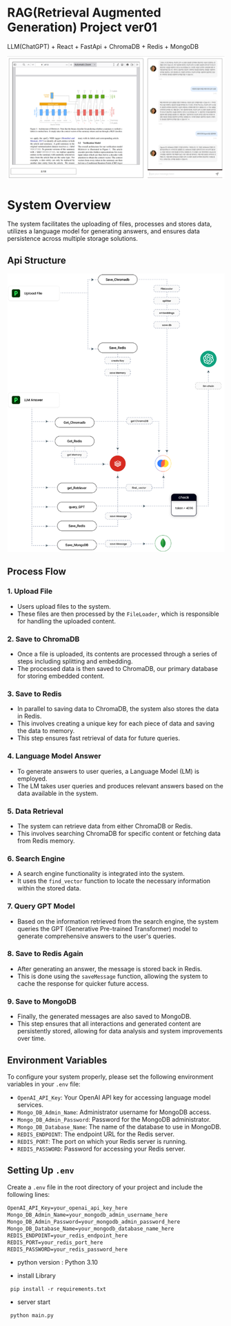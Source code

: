 # RAG(Retrieval Augmented Generation) Project ver01
LLM(ChatGPT) + React + FastApi + ChromaDB + Redis + MongoDB

![Alt text](server/upload/sample05.png)

# System Overview

The system facilitates the uploading of files, processes and stores data, utilizes a language model for generating answers, and ensures data persistence across multiple storage solutions.

## Api Structure
![Alt text](server/upload/sample03.png)


## Process Flow

### 1. Upload File
- Users upload files to the system.
- These files are then processed by the `FileLoader`, which is responsible for handling the uploaded content.

### 2. Save to ChromaDB
- Once a file is uploaded, its contents are processed through a series of steps including splitting and embedding.
- The processed data is then saved to ChromaDB, our primary database for storing embedded content.

### 3. Save to Redis
- In parallel to saving data to ChromaDB, the system also stores the data in Redis.
- This involves creating a unique key for each piece of data and saving the data to memory.
- This step ensures fast retrieval of data for future queries.

### 4. Language Model Answer
- To generate answers to user queries, a Language Model (LM) is employed.
- The LM takes user queries and produces relevant answers based on the data available in the system.

### 5. Data Retrieval
- The system can retrieve data from either ChromaDB or Redis.
- This involves searching ChromaDB for specific content or fetching data from Redis memory.

### 6. Search Engine
- A search engine functionality is integrated into the system.
- It uses the `find_vector` function to locate the necessary information within the stored data.

### 7. Query GPT Model
- Based on the information retrieved from the search engine, the system queries the GPT (Generative Pre-trained Transformer) model to generate comprehensive answers to the user's queries.

### 8. Save to Redis Again
- After generating an answer, the message is stored back in Redis.
- This is done using the `saveMessage` function, allowing the system to cache the response for quicker future access.

### 9. Save to MongoDB
- Finally, the generated messages are also saved to MongoDB.
- This step ensures that all interactions and generated content are persistently stored, allowing for data analysis and system improvements over time.


## Environment Variables

To configure your system properly, please set the following environment variables in your `.env` file:

- `OpenAI_API_Key`: Your OpenAI API key for accessing language model services.
- `Mongo_DB_Admin_Name`: Administrator username for MongoDB access.
- `Mongo_DB_Admin_Password`: Password for the MongoDB administrator.
- `Mongo_DB_Database_Name`: The name of the database to use in MongoDB.
- `REDIS_ENDPOINT`: The endpoint URL for the Redis server.
- `REDIS_PORT`: The port on which your Redis server is running.
- `REDIS_PASSWORD`: Password for accessing your Redis server.

## Setting Up `.env`

Create a `.env` file in the root directory of your project and include the following lines:

```plaintext
OpenAI_API_Key=your_openai_api_key_here
Mongo_DB_Admin_Name=your_mongodb_admin_username_here
Mongo_DB_Admin_Password=your_mongodb_admin_password_here
Mongo_DB_Database_Name=your_mongodb_database_name_here
REDIS_ENDPOINT=your_redis_endpoint_here
REDIS_PORT=your_redis_port_here
REDIS_PASSWORD=your_redis_password_here
```

- python version : Python 3.10

- install Library
```
 pip install -r requirements.txt
```
- server start
```
 python main.py
```